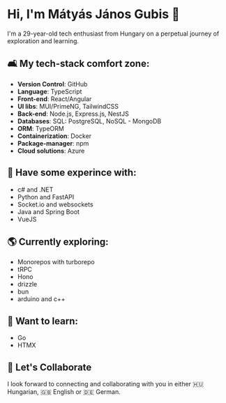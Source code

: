 # Hi, I'm Mátyás János Gubis 👋

I'm a 29-year-old tech enthusiast from Hungary on a perpetual journey of exploration and learning. 

## 🛋️ My tech-stack comfort zone:

- **Version Control**: GitHub
- **Language**: TypeScript
- **Front-end**: React/Angular
- **UI libs**: MUI/PrimeNG, TailwindCSS
- **Back-end**: Node.js, Express.js, NestJS
- **Databases**: SQL: PostgreSQL, NoSQL - MongoDB
- **ORM**: TypeORM
- **Containerization**: Docker
- **Package-manager**: npm
- **Cloud solutions**: Azure

## 🤏 Have some experince with:

- c# and .NET
- Python and FastAPI
- Socket.io and websockets
- Java and Spring Boot
- VueJS

## 🌎 Currently exploring:

- Monorepos with turborepo
- tRPC
- Hono
- drizzle
- bun
- arduino and c++

## 📖 Want to learn:

- Go
- HTMX

## 🤝 Let's Collaborate

I look forward to connecting and collaborating with you in either 🇭🇺 Hungarian, 🇬🇧 English or 🇩🇪 German. 
